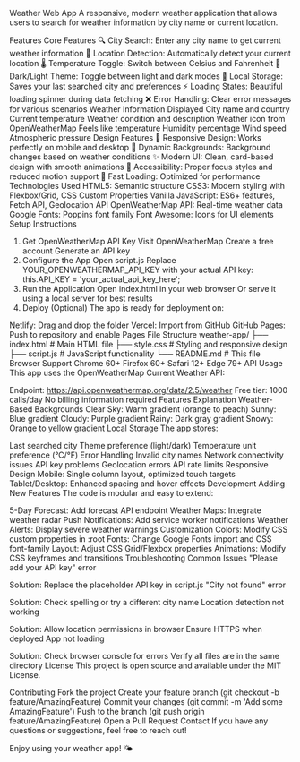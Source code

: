 Weather Web App
A responsive, modern weather application that allows users to search for weather information by city name or current location.

Features
Core Features
🔍 City Search: Enter any city name to get current weather information
📍 Location Detection: Automatically detect your current location
🌡️ Temperature Toggle: Switch between Celsius and Fahrenheit
🌙 Dark/Light Theme: Toggle between light and dark modes
💾 Local Storage: Saves your last searched city and preferences
⚡ Loading States: Beautiful loading spinner during data fetching
❌ Error Handling: Clear error messages for various scenarios
Weather Information Displayed
City name and country
Current temperature
Weather condition and description
Weather icon from OpenWeatherMap
Feels like temperature
Humidity percentage
Wind speed
Atmospheric pressure
Design Features
📱 Responsive Design: Works perfectly on mobile and desktop
🎨 Dynamic Backgrounds: Background changes based on weather conditions
✨ Modern UI: Clean, card-based design with smooth animations
🎯 Accessibility: Proper focus styles and reduced motion support
🚀 Fast Loading: Optimized for performance
Technologies Used
HTML5: Semantic structure
CSS3: Modern styling with Flexbox/Grid, CSS Custom Properties
Vanilla JavaScript: ES6+ features, Fetch API, Geolocation API
OpenWeatherMap API: Real-time weather data
Google Fonts: Poppins font family
Font Awesome: Icons for UI elements
Setup Instructions
1. Get OpenWeatherMap API Key
Visit OpenWeatherMap
Create a free account
Generate an API key
2. Configure the App
Open script.js
Replace YOUR_OPENWEATHERMAP_API_KEY with your actual API key:
this.API_KEY = 'your_actual_api_key_here';
3. Run the Application
Open index.html in your web browser
Or serve it using a local server for best results
4. Deploy (Optional)
The app is ready for deployment on:

Netlify: Drag and drop the folder
Vercel: Import from GitHub
GitHub Pages: Push to repository and enable Pages
File Structure
weather-app/
├── index.html          # Main HTML file
├── style.css           # Styling and responsive design
├── script.js           # JavaScript functionality
└── README.md           # This file
Browser Support
Chrome 60+
Firefox 60+
Safari 12+
Edge 79+
API Usage
This app uses the OpenWeatherMap Current Weather API:

Endpoint: https://api.openweathermap.org/data/2.5/weather
Free tier: 1000 calls/day
No billing information required
Features Explanation
Weather-Based Backgrounds
Clear Sky: Warm gradient (orange to peach)
Sunny: Blue gradient
Cloudy: Purple gradient
Rainy: Dark gray gradient
Snowy: Orange to yellow gradient
Local Storage
The app stores:

Last searched city
Theme preference (light/dark)
Temperature unit preference (°C/°F)
Error Handling
Invalid city names
Network connectivity issues
API key problems
Geolocation errors
API rate limits
Responsive Design
Mobile: Single column layout, optimized touch targets
Tablet/Desktop: Enhanced spacing and hover effects
Development
Adding New Features
The code is modular and easy to extend:

5-Day Forecast: Add forecast API endpoint
Weather Maps: Integrate weather radar
Push Notifications: Add service worker notifications
Weather Alerts: Display severe weather warnings
Customization
Colors: Modify CSS custom properties in :root
Fonts: Change Google Fonts import and CSS font-family
Layout: Adjust CSS Grid/Flexbox properties
Animations: Modify CSS keyframes and transitions
Troubleshooting
Common Issues
"Please add your API key" error

Solution: Replace the placeholder API key in script.js
"City not found" error

Solution: Check spelling or try a different city name
Location detection not working

Solution: Allow location permissions in browser
Ensure HTTPS when deployed
App not loading

Solution: Check browser console for errors
Verify all files are in the same directory
License
This project is open source and available under the MIT License.

Contributing
Fork the project
Create your feature branch (git checkout -b feature/AmazingFeature)
Commit your changes (git commit -m 'Add some AmazingFeature')
Push to the branch (git push origin feature/AmazingFeature)
Open a Pull Request
Contact
If you have any questions or suggestions, feel free to reach out!

Enjoy using your weather app! 🌤️
